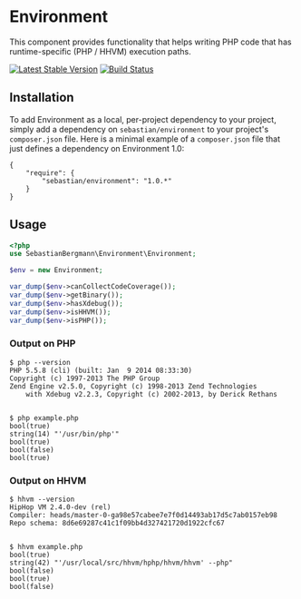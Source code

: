 # Environment

This component provides functionality that helps writing PHP code that has runtime-specific (PHP / HHVM) execution paths.

[![Latest Stable Version](https://poser.pugx.org/sebastian/environment/v/stable.png)](https://packagist.org/packages/sebastian/environment)
[![Build Status](https://travis-ci.org/sebastianbergmann/environment.png?branch=master)](https://travis-ci.org/sebastianbergmann/environment)

## Installation

To add Environment as a local, per-project dependency to your project, simply add a dependency on `sebastian/environment` to your project's `composer.json` file. Here is a minimal example of a `composer.json` file that just defines a dependency on Environment 1.0:

    {
        "require": {
            "sebastian/environment": "1.0.*"
        }
    }

## Usage

```php
<?php
use SebastianBergmann\Environment\Environment;

$env = new Environment;

var_dump($env->canCollectCodeCoverage());
var_dump($env->getBinary());
var_dump($env->hasXdebug());
var_dump($env->isHHVM());
var_dump($env->isPHP());
```

### Output on PHP

    $ php --version
    PHP 5.5.8 (cli) (built: Jan  9 2014 08:33:30)
    Copyright (c) 1997-2013 The PHP Group
    Zend Engine v2.5.0, Copyright (c) 1998-2013 Zend Technologies
        with Xdebug v2.2.3, Copyright (c) 2002-2013, by Derick Rethans


    $ php example.php
    bool(true)
    string(14) "'/usr/bin/php'"
    bool(true)
    bool(false)
    bool(true)

### Output on HHVM

    $ hhvm --version
    HipHop VM 2.4.0-dev (rel)
    Compiler: heads/master-0-ga98e57cabee7e7f0d14493ab17d5c7ab0157eb98
    Repo schema: 8d6e69287c41c1f09bb4d327421720d1922cfc67


    $ hhvm example.php
    bool(true)
    string(42) "'/usr/local/src/hhvm/hphp/hhvm/hhvm' --php"
    bool(false)
    bool(true)
    bool(false)

